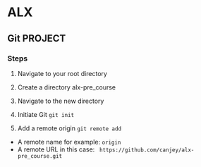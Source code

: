 # ALX 
## Git PROJECT
### Steps
1. Navigate to your root directory

2. Create a directory alx-pre_course

3. Navigate to the new directory

4. Initiate Git
`
git init
`

5. Add a remote origin `git remote add`

- A remote name for example: `origin`
- A remote URL in this case: ` https://github.com/canjey/alx-pre_course.git`


